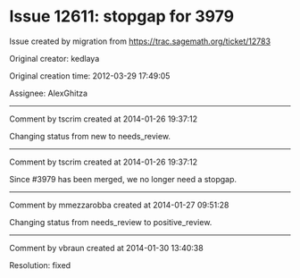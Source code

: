 # Issue 12611: stopgap for 3979

Issue created by migration from https://trac.sagemath.org/ticket/12783

Original creator: kedlaya

Original creation time: 2012-03-29 17:49:05

Assignee: AlexGhitza




---

Comment by tscrim created at 2014-01-26 19:37:12

Changing status from new to needs_review.


---

Comment by tscrim created at 2014-01-26 19:37:12

Since #3979 has been merged, we no longer need a stopgap.


---

Comment by mmezzarobba created at 2014-01-27 09:51:28

Changing status from needs_review to positive_review.


---

Comment by vbraun created at 2014-01-30 13:40:38

Resolution: fixed
